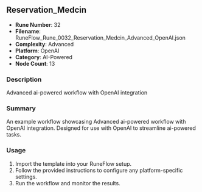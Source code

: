 ## Reservation_Medcin

- **Rune Number**: 32
- **Filename**: RuneFlow_Rune_0032_Reservation_Medcin_Advanced_OpenAI.json
- **Complexity**: Advanced
- **Platform**: OpenAI
- **Category**: AI-Powered
- **Node Count**: 13

### Description
Advanced ai-powered workflow with OpenAI integration

### Summary
An example workflow showcasing Advanced ai-powered workflow with OpenAI integration. Designed for use with OpenAI to streamline ai-powered tasks.

### Usage
1. Import the template into your RuneFlow setup.
2. Follow the provided instructions to configure any platform-specific settings.
3. Run the workflow and monitor the results.

